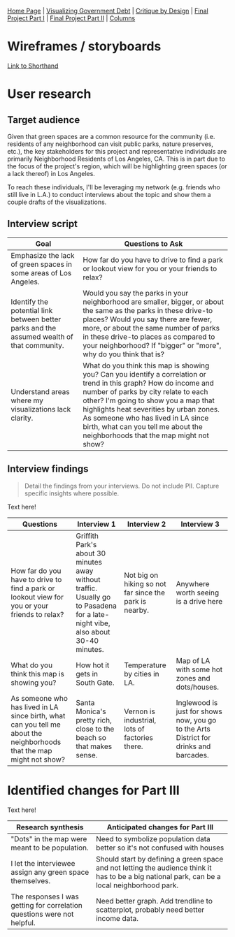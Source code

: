 [Home Page](https://bbennyhb.github.io/Bryan-HB-Projects/) | [Visualizing Government Debt](visualizing-government-debt) | [Critique by Design](Critique-by-Design) | [Final Project Part I](Final-Project-Part-I) | [Final Project Part II](Final-Project-Part-II) | [Columns](https://www.dailycal.org/users/profile/bryan%20hernandez%20benitez/) 

# Wireframes / storyboards

[Link to Shorthand](https://preview.shorthand.com/gY9BawuQWFjUiyeD) 

# User research 

## Target audience

Given that green spaces are a common resource for the community (i.e. residents of any neighborhood can visit public parks, nature preserves, etc.), the key stakeholders for this project and representative individuals are primarily Neighborhood Residents of Los Angeles, CA. This is in part due to the focus of the project's region, which will be highlighting green spaces (or a lack thereof) in Los Angeles.

To reach these individuals, I'll be leveraging my network (e.g. friends who still live in L.A.) to conduct interviews about the topic and show them a couple drafts of the visualizations.


## Interview script


| Goal | Questions to Ask |
|------|------------------|
|   Emphasize the lack of green spaces in some areas of Los Angeles.   |         How far do you have to drive to find a park or lookout view for you or your friends to relax?         |
|   Identify the potential link between better parks and the assumed wealth of that community.  |       Would you say the parks in your neighborhood are smaller, bigger, or about the same as the parks in these drive-to places? Would you say there are fewer, more, or about the same number of parks in these drive-to places as compared to your neighborhood? If "bigger" or "more", why do you think that is?           |
|   Understand areas where my visualizations lack clarity.  |     What do you think this map is showing you? Can you identify a correlation or trend in this graph? How do income and number of parks by city relate to each other? I'm going to show you a map that highlights heat severities by urban zones. As someone who has lived in LA since birth, what can you tell me about the neighborhoods that the map might not show?          |



## Interview findings
> Detail the findings from your interviews.  Do not include PII.  Capture specific insights where possible.

Text here!

| Questions               | Interview 1  | Interview 2 | Interview 3 |
|-------------------------|--------------------------------|-------------|-------------|
| How far do you have to drive to find a park or lookout view for you or your friends to relax? | Griffith Park's about 30 minutes away without traffic. Usually go to Pasadena for a late-night vibe, also about 30-40 minutes.            |     Not big on hiking so not far since the park is nearby.        |    Anywhere worth seeing is a drive here         |
|                  What do you think this map is showing you?        |      How hot it gets in South Gate.                          |    Temperature by cities in LA.         |     Map of LA with some hot zones and dots/houses.        |
|          As someone who has lived in LA since birth, what can you tell me about the neighborhoods that the map might not show?               |        Santa Monica's pretty rich, close to the beach so that makes sense.                        |      Vernon is industrial, lots of factories there.       |       Inglewood is just for shows now, you go to the Arts District for drinks and barcades.      |


# Identified changes for Part III

Text here!

| Research synthesis                       | Anticipated changes for Part III                                                |
|------------------------------------------|---------------------------------------------------------------------------------|
| "Dots" in the map were meant to be population. | Need to symbolize population data better so it's not confused with houses |
| I let the interviewee assign any green space themselves.  |  Should start by defining a green space and not letting the audience think it has to be a big national park, can be a local neighborhood park. |
|  The responses I was getting for correlation questions were not helpful.  |  Need better graph. Add trendline to scatterplot, probably need better income data.          |




